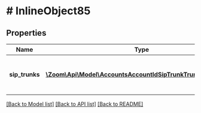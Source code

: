 # # InlineObject85

## Properties

Name | Type | Description | Notes
------------ | ------------- | ------------- | -------------
**sip_trunks** | [**\Zoom\Api\Model\AccountsAccountIdSipTrunkTrunksSipTrunks[]**](AccountsAccountIdSipTrunkTrunksSipTrunks.md) | Array of one or more SIP Trunk objects. | [optional] 

[[Back to Model list]](../../README.md#documentation-for-models) [[Back to API list]](../../README.md#documentation-for-api-endpoints) [[Back to README]](../../README.md)


